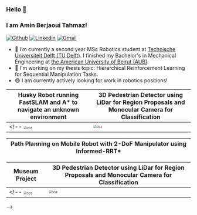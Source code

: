 ### Hello 👋
### I am Amin Berjaoui Tahmaz!

[![Github](https://img.shields.io/badge/-Github-000?style=flat&logo=Github&logoColor=white)](https://github.com/Amin-Berjaoui-Tahmaz)
[![Linkedin](https://img.shields.io/badge/-LinkedIn-blue?style=flat&logo=Linkedin&logoColor=white)](https://www.linkedin.com/in/amin-berjaoui-tahmaz/)
[![Gmail](https://img.shields.io/badge/-Gmail-c14438?style=flat&logo=Gmail&logoColor=white)](mailto:amine.berjawi123@gmail.com)

- 🌱 I’m currently a second year MSc Robotics student at [Technische Universiteit Delft (TU Delft)](https://www.tudelft.nl/en/). I finished my Bachelor's in Mechanical Engineering at [the American University of Beirut (AUB)](https://www.aub.edu.lb/).
- 🔭 I'm working on my thesis topic: Hierarchical Reinforcement Learning for Sequential Manipulation Tasks.
- 😄 I am currently actively looking for work in robotics positions!


<!--

### Recent Projects

<div align="left">

| Project Name                                                        |
|--------------------------------------------------------------------|
| TIAGo in a Retail Store: Organizing Products Based on their Attributes (using PDDL + ROSPlan) |

</div>

<!-- <img src="./videos/MDP_project.gif" alt="005" style="zoom: 50%;" /> | <img src="./videos/CHRI_project.gif" alt="004" style="zoom: 50%;" /> | -->

| Husky Robot running FastSLAM and A* to navigate an unknown environment | 3D Pedestrian Detector using LiDar for Region Proposals and Monocular Camera for Classification
|---|---|
<!-- <img src="./videos/PDM_project.gif" alt="005" style="zoom: 50%;" /> | <img src="./videos/MP_project.gif" alt="004" style="zoom: 50%;" /> | -->

| Path Planning on Mobile Robot with 2-DoF Manipulator using Informed-RRT* |
---|

| Museum Project | 3D Pedestrian Detector using LiDar for Region Proposals and Monocular Camera for Classification
|---|---|
<!-- <img src="./videos/PDM_project.gif" alt="005" style="zoom: 50%;" /> | <img src="./videos/MP_project.gif" alt="004" style="zoom: 50%;" /> | -->

-->
